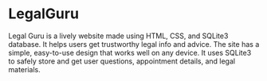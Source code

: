 # LegalGuru
Legal Guru is a lively website made using HTML, CSS, and SQLite3 database. It helps users get trustworthy legal info and advice. The site has a simple, easy-to-use design that works well on any device. It uses SQLite3 to safely store and get user questions, appointment details, and legal materials.
